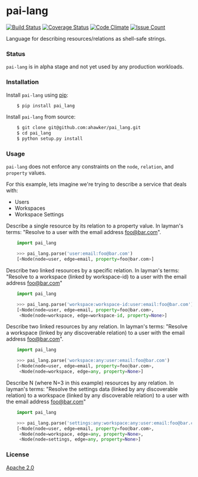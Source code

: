 # pai-lang

[![Build Status](https://travis-ci.org/ahawker/pai-lang.svg?branch=master)](https://travis-ci.org/ahawker/pai-lang)
[![Coverage Status](https://coveralls.io/repos/github/ahawker/pai-lang/badge.svg?branch=master)](https://coveralls.io/github/ahawker/pai-lang?branch=master)
[![Code Climate](https://codeclimate.com/github/ahawker/pai-lang/badges/gpa.svg)](https://codeclimate.com/github/ahawker/pai-lang)
[![Issue Count](https://codeclimate.com/github/ahawker/pai-lang/badges/issue_count.svg)](https://codeclimate.com/github/ahawker/pai-lang)

Language for describing resources/relations as shell-safe strings.

### Status

`pai-lang` is in alpha stage and not yet used by any production workloads.

### Installation

Install `pai-lang` using [pip](https://pypi.python.org/pypi/pip):

```bash
    $ pip install pai_lang
```

Install `pai-lang` from source:
```bash
    $ git clone git@github.com:ahawker/pai_lang.git
    $ cd pai_lang
    $ python setup.py install
```

### Usage

`pai-lang` does not enforce any constraints on the `node`, `relation`, and `property` values.

For this example, lets imagine we're trying to describe a service that deals with:

* Users
* Workspaces
* Workspace Settings

Describe a single resource by its relation to a property value. In layman's terms:
"Resolve to a user with the email address foo@bar.com".

```python
    import pai_lang

    >>> pai_lang.parse('user:email:foo@bar.com')
    [<Node(node=user, edge=email, property=foo@bar.com>]
```

Describe two linked resources by a specific relation. In layman's terms:
"Resolve to a workspace (linked by workspace-id) to a user with the email address foo@bar.com"

```python
    import pai_lang

    >>> pai_lang.parse('workspace:workspace-id:user:email:foo@bar.com')
    [<Node(node=user, edge=email, property=foo@bar.com>,
     <Node(node=workspace, edge=workspace-id, property=None>]
```

Describe two linked resources by any relation. In layman's terms:
"Resolve a workspace (linked by any discoverable relation) to a user with the email address foo@bar.com".

```python
    import pai_lang

    >>> pai_lang.parse('workspace:any:user:email:foo@bar.com')
    [<Node(node=user, edge=email, property=foo@bar.com>,
     <Node(node=workspace, edge=any, property=None>]
```

Describe N (where N=3 in this example) resources by any relation. In layman's terms:
"Resolve the settings data (linked by any discoverable relation) to a workspace (linked by any discoverable relation) to a user with the email address foo@bar.com"

```python
    import pai_lang

    >>> pai_lang.parse('settings:any:workspace:any:user:email:foo@bar.com')
    [<Node(node=user, edge=email, property=foo@bar.com>,
     <Node(node=workspace, edge=any, property=None>,
     <Node(node=settings, edge=any, property=None>]
```


### License

[Apache 2.0](LICENSE)
